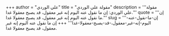 +++
author = "علي الوردي"
title = "مقولة علي الوردي"
description = '''مقولة علي الوردي: إن ما نقول عنه اليوم إنه غير معقول، قد يصبح معقولا غدا.'''
quote = '''إن ما نقول عنه اليوم إنه غير معقول، قد يصبح معقولا غدا.'''
slug = '''إن-ما-نقول-عنه-اليوم-إنه-غير-معقول،-قد-يصبح-معقولا-غدا'''
+++
إن ما نقول عنه اليوم إنه غير معقول، قد يصبح معقولا غدا.

